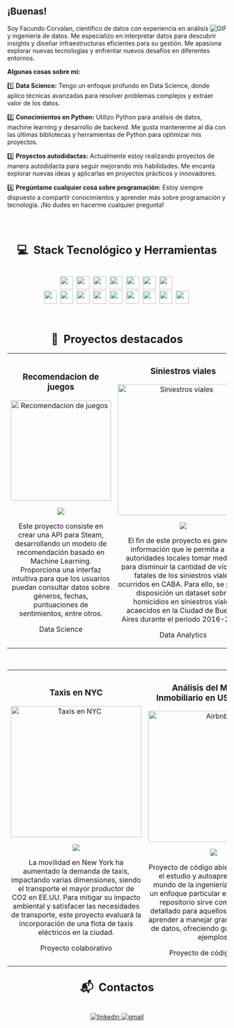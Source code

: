 ## ¡Buenas!

  <img align="right" alt="GIF" src="https://media.giphy.com/media/LmNwrBhejkK9EFP504/giphy.gif" />

 Soy Facundo Corvalan, científico de datos con experiencia en análisis y ingeniería de datos. Me especializo en interpretar datos para descubrir insights y diseñar infraestructuras eficientes para su gestión.
 Me apasiona explorar nuevas tecnologías y enfrentar nuevos desafíos en diferentes entornos.

**Algunas cosas sobre mí:**

1️⃣ **Data Science:** Tengo un enfoque profundo en Data Science, donde aplico técnicas avanzadas para resolver problemas complejos y extraer valor de los datos.

2️⃣ **Conocimientos en Python:** Utilizo Python para análisis de datos, machine learning y desarrollo de backend. Me gusta mantenerme al día con las últimas bibliotecas y herramientas de Python para optimizar mis proyectos.

3️⃣ **Proyectos autodidactas:** Actualmente estoy realizando proyectos de manera autodidacta para seguir mejorando mis habilidades. Me encanta explorar nuevas ideas y aplicarlas en proyectos prácticos y innovadores.

4️⃣ **Pregúntame cualquier cosa sobre programación:** Estoy siempre dispuesto a compartir conocimientos y aprender más sobre programación y tecnología. ¡No dudes en hacerme cualquier pregunta!


<br />
<br />

<h2 align="center"><strong style="font-size: 1.2em;">💻 &nbsp;Stack Tecnológico y Herramientas</strong></h2>
<div style="text-align: center;">
  <br/>
  <img height="30" src="https://img.shields.io/badge/python-3670A0?style=for-the-badge&logo=python&logoColor=ffdd54">&nbsp;
  <img height="30" src="https://img.shields.io/badge/c-%2300599C.svg?style=for-the-badge&logo=c&logoColor=white">&nbsp;
  <img height="30" src="https://img.shields.io/badge/node.js-6DA55F?style=for-the-badge&logo=node.js&logoColor=white">&nbsp;
  <img height="30" src="https://img.shields.io/badge/express.js-404D59?style=for-the-badge&logo=express&logoColor=white">&nbsp;
  <img height="30" src="https://img.shields.io/badge/Postman-FF6C37?style=for-the-badge&logo=postman&logoColor=white">&nbsp;
  <img height="30" src="https://img.shields.io/badge/docker-%230db7ed.svg?style=for-the-badge&logo=docker&logoColor=white">&nbsp;
  <img height="30" src="https://img.shields.io/badge/Power%20BI-%230B72B9.svg?style=for-the-badge&logo=Power-BI&logoColor=white">&nbsp;
  <br/>
  <img height="30" src="https://img.shields.io/badge/MySQL-00000F?style=for-the-badge&logo=mysql&logoColor=white">&nbsp;
  <img height="30" src="https://img.shields.io/badge/MongoDB-%234ea94b.svg?style=for-the-badge&logo=mongodb&logoColor=white">&nbsp;
  <img height="30" src="https://img.shields.io/badge/postgres-%23316192.svg?style=for-the-badge&logo=postgresql&logoColor=white">&nbsp;
  <img height="30" src="https://img.shields.io/badge/git-%23F05033.svg?style=for-the-badge&logo=git&logoColor=white">&nbsp;
  <img height="30" src="https://img.shields.io/badge/github-%23121011.svg?style=for-the-badge&logo=github&logoColor=white">&nbsp;
  <img height="30" src="https://img.shields.io/badge/Visual%20Studio%20Code-0078d7.svg?style=for-the-badge&logo=visual-studio-code&logoColor=white">&nbsp;
  <img height="30" src="https://img.shields.io/badge/Slack-4A154B?style=for-the-badge&logo=slack&logoColor=white">&nbsp;
  <img height="30" src="https://img.shields.io/badge/jira-%230A0FFF.svg?style=for-the-badge&logo=jira&logoColor=white">&nbsp;
  <img height="30" src="https://img.shields.io/badge/Notion-%23000000.svg?style=for-the-badge&logo=notion&logoColor=white">&nbsp;
</div>

<br />
<br />

<h2 align="center"><strong style="font-size: 1.2em;">👀 &nbsp;Proyectos destacados</strong></h2>
<div>
<table>
<tr>
  <td width="50%">
    <h3 align="center">Recomendacion de juegos</h3>
    <div align="center">                                       
        <a href="https://github.com/facu-corvalan/Recomendacion_de_juegos" target="_blank"><img src="https://img.freepik.com/vector-gratis/consola-juegos-letras-letrero-neon-fondo-ladrillo_1262-11854.jpg" width="230" alt="Recomendacion de juegos"></a>
        <br>
        <p><a href="https://github.com/facu-corvalan/Recomendacion_de_juegos" target="_blank"><img src="https://img.shields.io/badge/CÓDIGO-ff9?style=for-the-badge&logo=github&logoColor=black"></a></p>
        </p>Este proyecto consiste en crear una API para Steam, desarrollando un modelo de recomendación basado en Machine Learning. Proporciona una interfaz intuitiva para que los usuarios puedan consultar datos sobre géneros, fechas, puntuaciones de sentimientos, entre otros.</p>
        <p>Data Science</p>
    </div>   
</td>
<td width="50%">
    <h3 align="center">Siniestros viales</h3>
    <div align="center">
        <a href="https://github.com/facu-corvalan/Siniestros_viales" target="_blank"><img src="https://informatesalta.com.ar/download/multimedia.normal.99352a78cd26c28f.c2luaWVzdHJvc19ub3JtYWwuanBlZw%3D%3D.jpeg" width="300" alt="Siniestros viales"></a>
        <p><a href="https://github.com/facu-corvalan/Siniestros_viales" target="_blank"><img src="https://img.shields.io/badge/CÓDIGO-ff9?style=for-the-badge&logo=github&logoColor=black"></a></p>
        <p>El fin de este proyecto es generar información que le permita a las autoridades locales tomar medidas para disminuir la cantidad de víctimas fatales de los siniestros viales ocurridos en CABA. Para ello, se pone a disposición un dataset sobre homicidios en siniestros viales acaecidos en la Ciudad de Buenos Aires durante el periodo 2016-2021.</p>
        <p>Data Analytics</p>
    </div>
</table>
<br>
<table>
<tr>
  <td width="50%">
    <h3 align="center">Taxis en NYC</h3>
    <div align="center">
        <a href="https://github.com/facu-corvalan/nyc-taxis" target="_blank"><img src="https://encrypted-tbn0.gstatic.com/images?q=tbn:ANd9GcTm6D_SiVbNsBCLiQ5xTQwJUZCUxpXiVn_6DQ&s" width="300" alt="Taxis en NYC"></a>
        <p><a href="https://github.com/facu-corvalan/nyc-taxis" target="_blank"><img src="https://img.shields.io/badge/CÓDIGO-ff9?style=for-the-badge&logo=github&logoColor=black"></a></p>
        <p>La movilidad en New York ha aumentado la demanda de taxis, impactando varias dimensiones, siendo el transporte el mayor productor de CO2 en EE.UU. Para mitigar su impacto ambiental y satisfacer las necesidades de transporte, este proyecto evaluará la incorporación de una flota de taxis eléctricos en la ciudad.</p>
        <p>Proyecto colaborativo</p>
    </div>                                                                          
</td> 
  <td width="50%">
    <h3 align="center">Análisis del Mercado Inmobiliario en USA y Airbnb</h3>
    <div align="center">
        <a href="https://github.com/facu-corvalan/Airbnb" target="_blank"><img src="https://fotos.perfil.com/2023/02/23/trim/1040/780/airbnb-1514490.jpg" width="300" alt="Airbnb"></a>
        <p><a href="https://github.com/facu-corvalan/Airbnb" target="_blank"><img src="https://img.shields.io/badge/CÓDIGO-ff9?style=for-the-badge&logo=github&logoColor=black"></a></p>
        <p>Proyecto de código abierto centrado en el estudio y autoaprendizaje en el mundo de la ingeniería de datos, con un enfoque particular en Big Data. Este repositorio sirve como un tutorial detallado para aquellos interesados en aprender a manejar grandes volúmenes de datos, ofreciendo guías prácticas y ejemplos.</p>
        <p>Proyecto de código abierto</p>                                                                         
</td>
    </div>
</table>


<h2 align="center"><strong style="font-size: 1.2em;">📬 &nbsp;Contactos</strong></h2>
<br />
<div align="center">
  <a href="https://www.linkedin.com/in/facundo-corvalan" target="_blank">
  <img src=https://img.shields.io/badge/linkedin-%231E77B5.svg?&style=for-the-badge&logo=linkedin&logoColor=white alt=linkedin style="margin-bottom: 5px;" />
  </a>
  <a href="mailto:adrian.facundo2001@gmail.com" target="_blank">
  <img src=https://img.shields.io/badge/gmail-EA4335?&style=for-the-badge&logo=gmail&logoColor=white alt=gmail style="margin-bottom: 5px;" />
  </a>
</div> 
